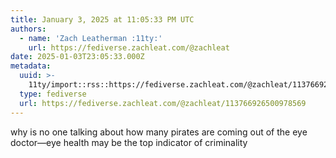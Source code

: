 ```yaml
---
title: January 3, 2025 at 11:05:33 PM UTC
authors:
  - name: 'Zach Leatherman :11ty:'
    url: https://fediverse.zachleat.com/@zachleat
date: 2025-01-03T23:05:33.000Z
metadata:
  uuid: >-
    11ty/import::rss::https://fediverse.zachleat.com/@zachleat/113766926500978569
  type: fediverse
  url: https://fediverse.zachleat.com/@zachleat/113766926500978569
---
```

why is no one talking about how many pirates are coming out of the eye doctor—eye health may be the top indicator of criminality